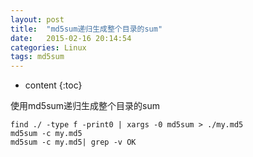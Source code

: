 ```yaml
---
layout: post
title:  "md5sum递归生成整个目录的sum"
date:   2015-02-16 20:14:54
categories: Linux
tags: md5sum
---
```


* content
{:toc}

使用md5sum递归生成整个目录的sum

```
find ./ -type f -print0 | xargs -0 md5sum > ./my.md5
md5sum -c my.md5
md5sum -c my.md5| grep -v OK
```